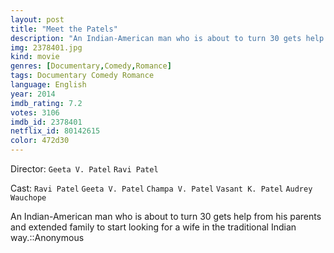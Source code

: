 ```yaml
---
layout: post
title: "Meet the Patels"
description: "An Indian-American man who is about to turn 30 gets help from his parents and extended family to start looking for a wife in the traditional Indian way.::Anonymous.."
img: 2378401.jpg
kind: movie
genres: [Documentary,Comedy,Romance]
tags: Documentary Comedy Romance 
language: English
year: 2014
imdb_rating: 7.2
votes: 3106
imdb_id: 2378401
netflix_id: 80142615
color: 472d30
---
```

Director: `Geeta V. Patel` `Ravi Patel`  

Cast: `Ravi Patel` `Geeta V. Patel` `Champa V. Patel` `Vasant K. Patel` `Audrey Wauchope` 

An Indian-American man who is about to turn 30 gets help from his parents and extended family to start looking for a wife in the traditional Indian way.::Anonymous